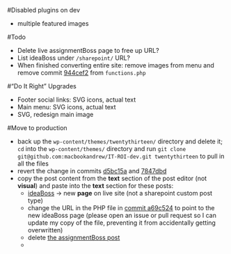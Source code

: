 #Disabled plugins on dev
 - multiple featured images

#Todo
 - Delete live assignmentBoss page to free up URL?
 - List ideaBoss under `/sharepoint/` URL?
 - When finished converting entire site: remove images from menu and remove commit [944cef2](https://github.com/macbookandrew/IT-ROI-dev/commit/944cef2) from `functions.php`

#“Do It Right” Upgrades
 - Footer social links: SVG icons, actual text
 - Main menu: SVG icons, actual text
 - SVG, redesign main image
 
#Move to production
 - back up the `wp-content/themes/twentythirteen/` directory and delete it; `cd` into the `wp-content/themes/` directory and run `git clone git@github.com:macbookandrew/IT-ROI-dev.git twentythirteen` to pull in all the files
 - revert the change in commits [d5bc15a](https://github.com/macbookandrew/IT-ROI-dev/commit/d5bc15a) and [7847dbd](https://github.com/macbookandrew/IT-ROI-dev/commit/7847dbd)
 - copy the post content from the **text** section of the post editor (not **visual**) and paste into the **text** section for these posts:
    - [ideaBoss](https://dev.itroisolutions.com/wp-admin/post.php?post=3149&action=edit) &rarr; new **page** on live site (not a sharepoint custom post type)
    - change the URL in the PHP file in [commit a69c524](https://github.com/macbookandrew/IT-ROI-dev/commit/a69c524) to point to the new ideaBoss page (please open an issue or pull request so I can update my copy of the file, preventing it from accidentally getting overwritten)
    - delete [the assignmentBoss post](https://itroisolutions.com/wp-admin/post.php?post=1145&action=edit)
    - 